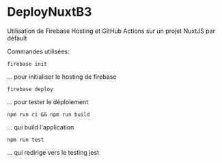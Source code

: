 # DeployNuxtB3
Utilisation de Firebase Hosting et GitHub Actions sur un projet NuxtJS par défault

Commandes utilisées:

```console
firebase init
```
... pour initialiser le hosting de firebase

```console
firebase deploy
```
... pour tester le déploiement

```console
npm run ci && npm run build
```
... qui build l'application

```console
npm run test
```
... qui redirige vers le testing jest
